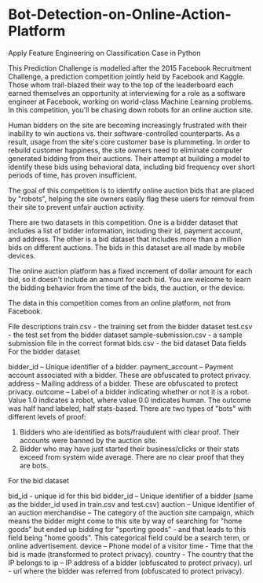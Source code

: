 # Bot-Detection-on-Online-Action-Platform
Apply Feature Engineering on Classification Case in Python 

This Prediction Challenge is modelled after the 2015 Facebook Recruitment Challenge, a prediction competition jointly held by Facebook and Kaggle. 
Those whom trail-blazed their way to the top of the leaderboard each earned themselves an opportunity at interviewing for a role as a software engineer at Facebook, working on world-class Machine Learning problems.
In this competition, you'll be chasing down robots for an online auction site. 

Human bidders on the site are becoming increasingly frustrated with their inability to win auctions vs. their software-controlled counterparts. 
As a result, usage from the site's core customer base is plummeting.
In order to rebuild customer happiness, the site owners need to eliminate computer generated bidding from their auctions. 
Their attempt at building a model to identify these bids using behavioral data, including bid frequency over short periods of time, has proven insufficient.

The goal of this competition is to identify online auction bids that are placed by "robots", helping the site owners easily flag these users for removal from their site to prevent unfair auction activity.

There are two datasets in this competition. One is a bidder dataset that includes a list of bidder information, including their id, payment account, and address. 
The other is a bid dataset that includes more than a million bids on different auctions. The bids in this dataset are all made by mobile devices.

The online auction platform has a fixed increment of dollar amount for each bid, so it doesn't include an amount for each bid. 
You are welcome to learn the bidding behavior from the time of the bids, the auction, or the device.

The data in this competition comes from an online platform, not from Facebook.

File descriptions
train.csv - the training set from the bidder dataset
test.csv - the test set from the bidder dataset
sample-submission.csv - a sample submission file in the correct format
bids.csv - the bid dataset
Data fields
For the bidder dataset

bidder_id – Unique identifier of a bidder.
payment_account – Payment account associated with a bidder. These are obfuscated to protect privacy.
address – Mailing address of a bidder. These are obfuscated to protect privacy.
outcome – Label of a bidder indicating whether or not it is a robot. Value 1.0 indicates a robot, where value 0.0 indicates human.
The outcome was half hand labeled, half stats-based. There are two types of "bots" with different levels of proof:
1. Bidders who are identified as bots/fraudulent with clear proof. Their accounts were banned by the auction site.
2. Bidder who may have just started their business/clicks or their stats exceed from system wide average. There are no clear proof that they are bots.

For the bid dataset

bid_id - unique id for this bid
bidder_id – Unique identifier of a bidder (same as the bidder_id used in train.csv and test.csv)
auction – Unique identifier of an auction
merchandise – The category of the auction site campaign, which means the bidder might come to this site by way of searching for "home goods" but ended up bidding for "sporting goods" - and that leads to this field being "home goods". This categorical field could be a search term, or online advertisement.
device – Phone model of a visitor
time - Time that the bid is made (transformed to protect privacy).
country - The country that the IP belongs to
ip – IP address of a bidder (obfuscated to protect privacy).
url - url where the bidder was referred from (obfuscated to protect privacy).
